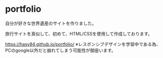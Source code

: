 # portfolio

自分が好きな世界遺産のサイトを作りました。

旅行サイトを真似して、初めて、HTML/CSSを使用して作成しております。

https://hasy84.github.io/portfolio/
※レスポンシブデザインを学習中である為、PCのgoogle以外だと崩れてしまう可能性が御座います。
